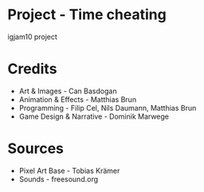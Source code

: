 # Project - Time cheating
igjam10 project

# Credits
- Art & Images - Can Basdogan
- Animation & Effects - Matthias Brun 
- Programming - Filip Cel, Nils Daumann, Matthias Brun
- Game Design & Narrative - Dominik Marwege

# Sources
- Pixel Art Base - Tobias Krämer
- Sounds - freesound.org
